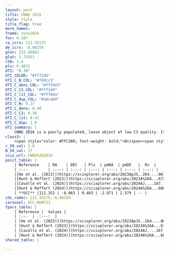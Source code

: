 ```yaml
---
layout: post
title: CWNU 2016
style: style
title_flag: true
more_names: 
fname: cwnu2016
fov: 0.187
ra_icrs: 111.35175
de_icrs: -8.06259
glon: 223.98862
glat: 3.79351
r50: 5.6
plx: 0.4832
UTI: "0.39"
UTI_COLOR: "#fff2d5"
UTI_C_N_COL: "#fddcc5"
UTI_C_dens_COL: "#fffde5"
UTI_C_C3_COL: "#fff1d4"
UTI_C_lit_COL: "#fff6da"
UTI_C_dup_COL: "#a6cab9"
UTI_C_N: 0.27
UTI_C_dens: 0.48
UTI_C_C3: 0.38
UTI_C_lit: 0.42
UTI_C_dup: 1.0
UTI_summary: |
    CWNU 2016 is a poorly populated, loose object of low C3 quality. It was recently reported in the literature.
class3: |
    <span style="color: #FFC300; font-weight: bold;">B</span><span style="color: red; font-weight: bold;">C</span>
r_50_val: 5.6
N_50_val: 27
scix_url: CWNU%202016
posit_table: |
    | Reference    | RA    | DEC   | Plx  | pmRA  | pmDE   |  Rv  |
    | :---         | :---: | :---: | :---: | :---: | :---: | :---: |
    |[He et al. (2023)](https://scixplorer.org/abs/2023ApJS..264....8H) | 111.319 | -8.071 | 0.488 | -2.842 | 2.579 | -- |
    |[Hunt & Reffert (2023)](https://scixplorer.org/abs/2023A%26A...673A.114H) | 111.289 | -8.041 | 0.46 | -2.878 | 2.581 | -- |
    |[Cavallo et al. (2024)](https://scixplorer.org/abs/2024AJ....167...12C) | 111.393 | -8.036 | 0.463 | -- | -- | -- |
    |[Hunt & Reffert (2024)](https://scixplorer.org/abs/2024A%26A...686A..42H) | 111.289 | -8.041 | 0.46 | -2.878 | 2.581 | -- |
    | **UCC** |111.352 | -8.063 | 0.483 | -2.871 | 2.579 | -- | 
cds_radec: 111.35175,-8.06259
carousel: UCC_HUNT23
fpars_table: |
    | Reference |  Values |
    | :---  |  :---:  |
    | [He et al. (2023)](https://scixplorer.org/abs/2023ApJS..264....8H) | `A0=0.1, m-M=11.6, logAge=8.7` |
    | [Hunt & Reffert (2023)](https://scixplorer.org/abs/2023A%26A...673A.114H) | `AV50=0.091, diffAV50=0.64, MOD50=11.469, logAge50=8.197` |
    | [Cavallo et al. (2024)](https://scixplorer.org/abs/2024AJ....167...12C) | `AV50=0.45, dMod50=11.35, logAge50=8.25, [Fe/H]50=-0.2` |
    | [Hunt & Reffert (2024)](https://scixplorer.org/abs/2024A%26A...686A..42H) | `MassJ=100.315` |
shared_table: |
    
---
```

